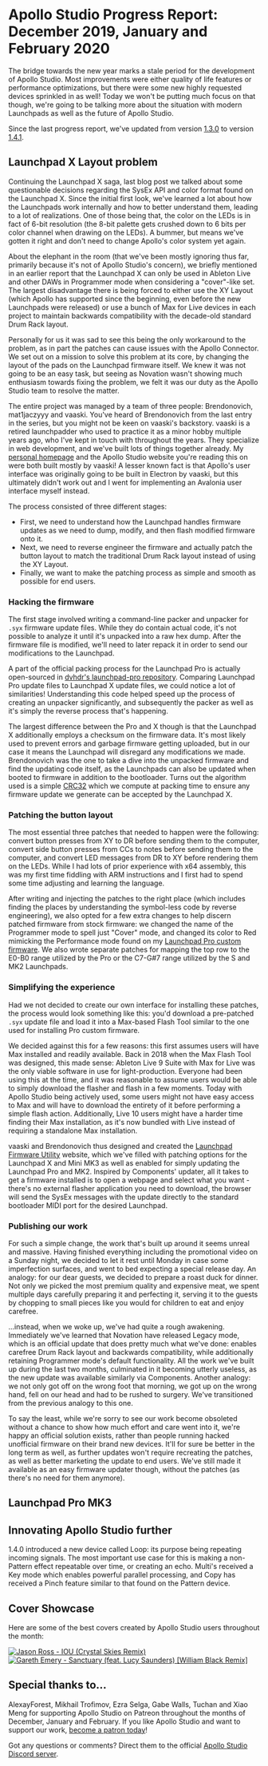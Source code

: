 # Apollo Studio Progress Report: December 2019, January and February 2020

The bridge towards the new year marks a stale period for the development of Apollo Studio. Most improvements were either quality of life features or performance optimizations, but there were some new highly requested devices sprinkled in as well! Today we won't be putting much focus on that though, we're going to be talking more about the situation with modern Launchpads as well as the future of Apollo Studio.

Since the last progress report, we've updated from version [1.3.0](https://github.com/mat1jaczyyy/apollo-studio/releases/tag/1.3.0) to version [1.4.1](https://github.com/mat1jaczyyy/apollo-studio/releases/tag/1.4.1).

## Launchpad X Layout problem

Continuing the Launchpad X saga, last blog post we talked about some questionable decisions regarding the SysEx API and color format found on the Launchpad X. Since the initial first look, we've learned a lot about how the Launchpads work internally and how to better understand them, leading to a lot of realizations. One of those being that, the color on the LEDs is in fact of 6-bit resolution (the 8-bit palette gets crushed down to 6 bits per color channel when drawing on the LEDs). A bummer, but means we've gotten it right and don't need to change Apollo's color system yet again.

About the elephant in the room (that we've been mostly ignoring thus far, primarily because it's not of Apollo Studio's concern), we briefly mentioned in an earlier report that the Launchpad X can only be used in Ableton Live and other DAWs in Programmer mode when considering a "cover"-like set. The largest disadvantage there is being forced to either use the XY Layout (which Apollo has supported since the beginning, even before the new Launchpads were released) or use a bunch of Max for Live devices in each project to maintain backwards compatibility with the decade-old standard Drum Rack layout.

Personally for us it was sad to see this being the only workaround to the problem, as in part the patches can cause issues with the Apollo Connector. We set out on a mission to solve this problem at its core, by changing the layout of the pads on the Launchpad firmware itself. We knew it was not going to be an easy task, but seeing as Novation wasn't showing much enthusiasm towards fixing the problem, we felt it was our duty as the Apollo Studio team to resolve the matter.

The entire project was managed by a team of three people: Brendonovich, mat1jaczyyy and vaaski. You've heard of Brendonovich from the last entry in the series, but you might not be keen on vaaski's backstory. vaaski is a retired launchpadder who used to practice it as a minor hobby multiple years ago, who I've kept in touch with throughout the years. They specialize in web development, and we've built lots of things together already. My [personal homepage](https://mat1jaczyyy.com) and the Apollo Studio website you're reading this on were both built mostly by vaaski! A lesser known fact is that Apollo's user interface was originally going to be built in Electron by vaaski, but this ultimately didn't work out and I went for implementing an Avalonia user interface myself instead.

The process consisted of three different stages:
* First, we need to understand how the Launchpad handles firmware updates as we need to dump, modify, and then flash modified firmware onto it.
* Next, we need to reverse engineer the firmware and actually patch the button layout to match the traditional Drum Rack layout instead of using the XY Layout.
* Finally, we want to make the patching process as simple and smooth as possible for end users.

### Hacking the firmware

The first stage involved writing a command-line packer and unpacker for `.syx` firmware update files. While they do contain actual code, it's not possible to analyze it until it's unpacked into a raw hex dump. After the firmware file is modified, we'll need to later repack it in order to send our modifications to the Launchpad.

A part of the official packing process for the Launchpad Pro is actually open-sourced in [dvhdr's launchpad-pro repository](https://github.com/dvhdr/launchpad-pro/blob/master/tools/hextosyx.cpp). Comparing Launchpad Pro update files to Launchpad X update files, we could notice a lot of similarities! Understanding this code helped speed up the process of creating an unpacker significantly, and subsequently the packer as well as it's simply the reverse process that's happening.

The largest difference between the Pro and X though is that the Launchpad X additionally employs a checksum on the firmware data. It's most likely used to prevent errors and garbage firmware getting uploaded, but in our case it means the Launchpad will disregard any modifications we made. Brendonovich was the one to take a dive into the unpacked firmware and find the updating code itself, as the Launchpads can also be updated when booted to firmware in addition to the bootloader. Turns out the algorithm used is a simple [CRC32](https://github.com/mat1jaczyyy/LP-Firmware-Utility/blob/f90754c4e3179af842c7db35f3a95ceda3e25290/tools/common/common.cpp#L39) which we compute at packing time to ensure any firmware update we generate can be accepted by the Launchpad X.

### Patching the button layout

The most essential three patches that needed to happen were the following: convert button presses from XY to DR before sending them to the computer, convert side button presses from CCs to notes before sending them to the computer, and convert LED messages from DR to XY before rendering them on the LEDs. While I had lots of prior experience with x64 assembly, this was my first time fiddling with ARM instructions and I first had to spend some time adjusting and learning the language.

After writing and injecting the patches to the right place (which includes finding the places by understanding the symbol-less code by reverse engineering), we also opted for a few extra changes to help discern patched firmware from stock firmware: we changed the name of the Programmer mode to spell just "Cover" mode, and changed its color to Red mimicking the Performance mode found on my [Launchpad Pro custom firmware](https://github.com/mat1jaczyyy/lpp-performance-cfw#performance-mode). We also wrote separate patches for mapping the top row to the E0-B0 range utilized by the Pro or the C7-G#7 range utilized by the S and MK2 Launchpads.

### Simplifying the experience

Had we not decided to create our own interface for installing these patches, the process would look something like this: you'd download a pre-patched `.syx` update file and load it into a Max-based Flash Tool similar to the one used for installing Pro custom firmware.

We decided against this for a few reasons: this first assumes users will have Max installed and readily available. Back in 2018 when the Max Flash Tool was designed, this made sense: Ableton Live 9 Suite with Max for Live was the only viable software in use for light-production. Everyone had been using this at the time, and it was reasonable to assume users would be able to simply download the flasher and flash in a few moments. Today with Apollo Studio being actively used, some users might not have easy access to Max and will have to download the entirety of it before performing a simple flash action. Additionally, Live 10 users might have a harder time finding their Max installation, as it's now bundled with Live instead of requiring a standalone Max installation.

vaaski and Brendonovich thus designed and created the [Launchpad Firmware Utility](https://fw.mat1jaczyyy.com/) website, which we've filled with patching options for the Launchpad X and Mini MK3 as well as enabled for simply updating the Launchpad Pro and MK2. Inspired by Components' updater, all it takes to get a firmware installed is to open a webpage and select what you want - there's no external flasher application you need to download, the browser will send the SysEx messages with the update directly to the standard bootloader MIDI port for the desired Launchpad.

### Publishing our work

For such a simple change, the work that's built up around it seems unreal and massive. Having finished everything including the promotional video on a Sunday night, we decided to let it rest until Monday in case some imperfection surfaces, and went to bed expecting a special release day. An analogy: for our dear guests, we decided to prepare a roast duck for dinner. Not only we picked the most premium quality and expensive meat, we spent multiple days carefully preparing it and perfecting it, serving it to the guests by chopping to small pieces like you would for children to eat and enjoy carefree.

...instead, when we woke up, we've had quite a rough awakening. Immediately we've learned that Novation have released Legacy mode, which is an official update that does pretty much what we've done: enables carefree Drum Rack layout and backwards compatibility, while additionally retaining Programmer mode's default functionality. All the work we've built up during the last two months, culminated in it becoming utterly useless, as the new update was available similarly via Components. Another analogy: we not only got off on the wrong foot that morning, we got up on the wrong hand, fell on our head and had to be rushed to surgery. We've transitioned from the previous analogy to this one.

To say the least, while we're sorry to see our work become obsoleted without a chance to show how much effort and care went into it, we're happy an official solution exists, rather than people running hacked unofficial firmware on their brand new devices. It'll for sure be better in the long term as well, as further updates won't require recreating the patches, as well as better marketing the update to end users. We've still made it available as an easy firmware updater though, without the patches (as there's no need for them anymore).

## Launchpad Pro MK3

## Innovating Apollo Studio further

1.4.0 introduced a new device called Loop: its purpose being repeating incoming signals. The most important use case for this is  making a non-Pattern effect repeatable over time, or creating an echo. Multi's received a Key mode which enables powerful parallel processing, and Copy has received a Pinch feature similar to that found on the Pattern device.

## Cover Showcase

Here are some of the best covers created by Apollo Studio users throughout the month: 

[![Jason Ross - IOU (Crystal Skies Remix)](http://img.youtube.com/vi/T4-qurdZ6yE/mqdefault.jpg)](http://www.youtube.com/watch?v=T4-qurdZ6yE "Jason Ross - IOU (Crystal Skies Remix)") [![Gareth Emery - Sanctuary (feat. Lucy Saunders) [William Black Remix]](http://img.youtube.com/vi/10Y41LpDaKo/mqdefault.jpg)](http://www.youtube.com/watch?v=10Y41LpDaKo "Gareth Emery - Sanctuary (feat. Lucy Saunders) [William Black Remix]")

## Special thanks to...

AlexayForest, Mikhail Trofimov, Ezra Selga, Gabe Walls, Tuchan and Xiao Meng for supporting Apollo Studio on Patreon throughout the months of December, January and February. If you like Apollo Studio and want to support our work, [become a patron today](https://www.patreon.com/mat1jaczyyy)!

Got any questions or comments? Direct them to the official [Apollo Studio Discord server](https://discord.gg/2ZSHYHA).
